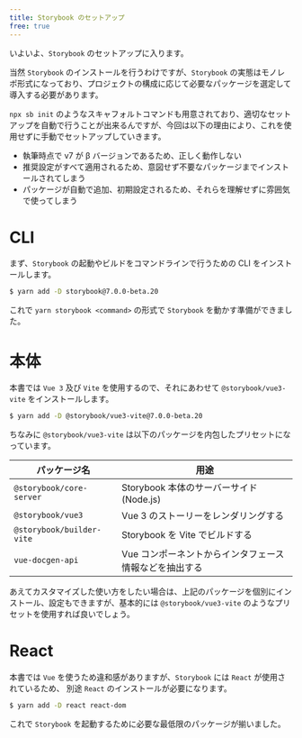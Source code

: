 ```yaml
---
title: Storybook のセットアップ
free: true
---
```


いよいよ、`Storybook` のセットアップに入ります。

当然 `Storybook` のインストールを行うわけですが、`Storybook` の実態はモノレポ形式になっており、プロジェクトの構成に応じて必要なパッケージを選定して導入する必要があります。

`npx sb init` のようなスキャフォルトコマンドも用意されており、適切なセットアップを自動で行うことが出来るんですが、今回は以下の理由により、これを使用せずに手動でセットアップしていきます。

- 執筆時点で v7 が β バージョンであるため、正しく動作しない
- 推奨設定がすべて適用されるため、意図せず不要なパッケージまでインストールされてしまう
- パッケージが自動で追加、初期設定されるため、それらを理解せずに雰囲気で使ってしまう

# CLI

まず、`Storybook` の起動やビルドをコマンドラインで行うための CLI をインストールします。

```bash
$ yarn add -D storybook@7.0.0-beta.20
```

これで `yarn storybook <command>` の形式で `Storybook` を動かす準備ができました。

# 本体

本書では `Vue 3` 及び `Vite` を使用するので、それにあわせて `@storybook/vue3-vite` をインストールします。

```bash
$ yarn add -D @storybook/vue3-vite@7.0.0-beta.20
```

ちなみに `@storybook/vue3-vite` は以下のパッケージを内包したプリセットになっています。

|パッケージ名|用途|
|----|----|
|`@storybook/core-server`|Storybook 本体のサーバーサイド(Node.js)|
|`@storybook/vue3`|Vue 3 のストーリーをレンダリングする|
|`@storybook/builder-vite`|Storybook を Vite でビルドする|
|`vue-docgen-api`|Vue コンポーネントからインタフェース情報などを抽出する|

あえてカスタマイズした使い方をしたい場合は、上記のパッケージを個別にインストール、設定もできますが、基本的には `@storybook/vue3-vite` のようなプリセットを使用すれば良いでしょう。


# React

本書では `Vue` を使うため違和感がありますが、`Storybook` には `React` が使用されているため、 別途 `React` のインストールが必要になります。

```bash
$ yarn add -D react react-dom
```

これで `Storybook` を起動するために必要な最低限のパッケージが揃いました。